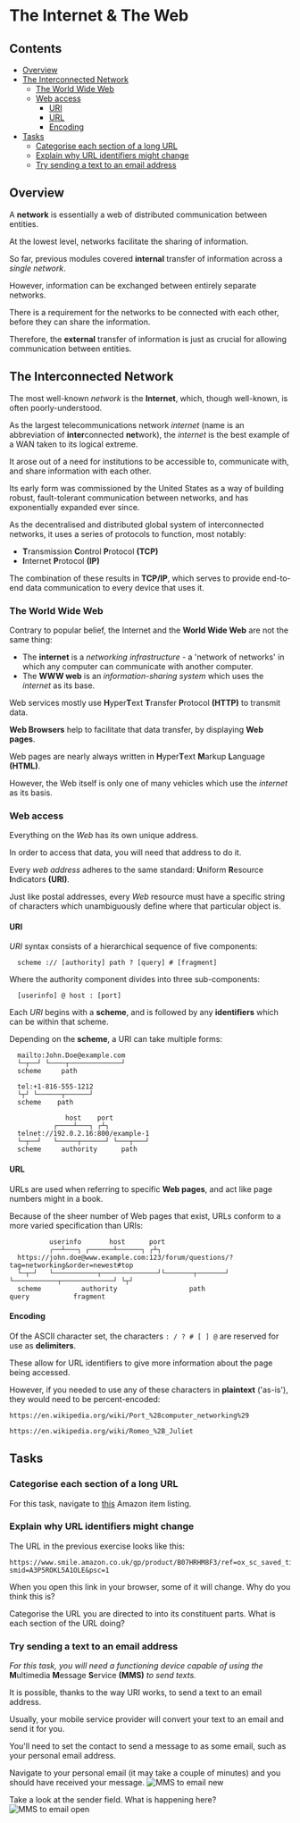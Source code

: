 # The Internet & The Web

<!--TOC_START-->
## Contents
- [Overview](#overview)
- [The Interconnected Network](#the-interconnected-network)
	- [The World Wide Web](#the-world-wide-web)
	- [Web access](#web-access)
		- [URI](#uri)
		- [URL](#url)
		- [Encoding](#encoding)
- [Tasks](#tasks)
	- [Categorise each section of a long URL](#categorise-each-section-of-a-long-url)
	- [Explain why URL identifiers might change](#explain-why-url-identifiers-might-change)
	- [Try sending a text to an email address](#try-sending-a-text-to-an-email-address)

<!--TOC_END-->
## Overview
A **network** is essentially a web of distributed communication between entities.

At the lowest level, networks facilitate the sharing of information.

So far, previous modules covered **internal** transfer of information across a *single network*.

However, information can be exchanged between entirely separate networks.

There is a requirement for the networks to be connected with each other, before they can share the information.

Therefore, the **external** transfer of information is just as crucial for allowing communication between entities.

## The Interconnected Network
The most well-known *network* is the **Internet**, which, though well-known, is often poorly-understood.

As the largest telecommunications network *internet* (name is an abbreviation of **inter**connected **net**work), the *internet* is the best example of a WAN taken to its logical extreme.

It arose out of a need for institutions to be accessible to, communicate with, and share information with each other.

Its early form was commissioned by the United States as a way of building robust, fault-tolerant communication between networks, and has exponentially expanded ever since.

As the decentralised and distributed global system of interconnected networks, it uses a series of protocols to function, most notably:
 - **T**ransmission **C**ontrol **P**rotocol **(TCP)** 
 - **I**nternet **P**rotocol **(IP)**
 
 The combination of these results in **TCP/IP**, which serves to provide end-to-end data communication to every device that uses it.

### The World Wide Web
Contrary to popular belief, the Internet and the **World Wide Web** are not the same thing:
 - The **internet** is a *networking infrastructure* - a 'network of networks' in which any computer can communicate with another computer.
 - The **WWW web** is an *information-sharing system* which uses the *internet* as its base.

Web services mostly use **H**yper**T**ext **T**ransfer **P**rotocol **(HTTP)** to transmit data.

**Web Browsers** help to facilitate that data transfer, by displaying **Web pages**.

Web pages are nearly always written in **H**yper**T**ext **M**arkup **L**anguage **(HTML)**.

However, the Web itself is only one of many vehicles which use the *internet* as its basis.

### Web access
Everything on the *Web* has its own unique address. 

In order to access that data, you will need that address to do it.

Every *web address* adheres to the same standard: **U**niform **R**esource **I**ndicators **(URI)**.

Just like postal addresses, every *Web* resource must have a specific string of characters which unambiguously define where that particular object is.

#### URI
*URI* syntax consists of a hierarchical sequence of five components:
```text
  scheme :// [authority] path ? [query] # [fragment]
```
Where the authority component divides into three sub-components:
```text
  [userinfo] @ host : [port]
```
Each *URI* begins with a **scheme**, and is followed by any **identifiers** which can be within that scheme.

Depending on the **scheme**, a URI can take multiple forms:
```text
  mailto:John.Doe@example.com
  └─┬──┘ └────┬─────────────┘
  scheme     path
```
```text
  tel:+1-816-555-1212
  └┬┘ └──────┬──────┘
  scheme    path
```
```text
              host    port
           ┌────┴───┐ ┌┴┐
  telnet://192.0.2.16:800/example-1
  └─┬──┘   └─────┬──────┘ └───┬───┘
  scheme     authority      path
```

#### URL
URLs are used when referring to specific **Web pages**, and act like page numbers might in a book.

Because of the sheer number of Web pages that exist, URLs conform to a more varied specification than URIs:
```text
          userinfo       host      port
          ┌──┴───┐ ┌──────┴──────┐ ┌┴┐
  https://john.doe@www.example.com:123/forum/questions/?tag=networking&order=newest#top
  └─┬─┘   └───────────┬──────────────┘└───────┬───────┘ └───────────┬─────────────┘ └┬┘
  scheme          authority                  path                 query           fragment
```

#### Encoding
Of the ASCII character set, the characters `: / ? # [ ] @` are reserved for use as **delimiters**.

These allow for URL identifiers to give more information about the page being accessed.

However, if you needed to use any of these characters in **plaintext** ('as-is'), they would need to be percent-encoded:

```text
https://en.wikipedia.org/wiki/Port_%28computer_networking%29
```

```text
https://en.wikipedia.org/wiki/Romeo_%2B_Juliet
```

## Tasks

### Categorise each section of a long URL
For this task, navigate to [this](https://www.smile.amazon.co.uk/gp/product/B07HRHM8F3/ref=ox_sc_saved_title_1?smid=A3P5ROKL5A1OLE&psc=1) Amazon item listing.

### Explain why URL identifiers might change 
The URL in the previous exercise looks like this:
```text
https://www.smile.amazon.co.uk/gp/product/B07HRHM8F3/ref=ox_sc_saved_title_1?smid=A3P5ROKL5A1OLE&psc=1
```
When you open this link in your browser, some of it will change. Why do you think this is?

Categorise the URL you are directed to into its constituent parts. What is each section of the URL doing? 

### Try sending a text to an email address
*For this task, you will need a functioning device capable of using the* **M**ultimedia **M**essage **S**ervice **(MMS)** *to send texts.*

It is possible, thanks to the way URI works, to send a text to an email address.

Usually, your mobile service provider will convert your text to an email and send it for you.

You'll need to set the contact to send a message to as some email, such as your personal email address.

Navigate to your personal email (it may take a couple of minutes) and you should have received your message.
![MMS to email new](https://i.imgur.com/B14sMMj.png)

Take a look at the sender field. What is happening here?
![MMS to email open](https://i.imgur.com/035MlFw.png)
